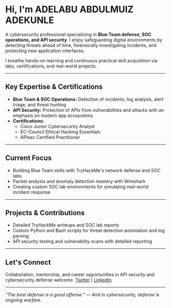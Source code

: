 #  Hi, I'm ADELABU ABDULMUIZ ADEKUNLE
A cybersecurity professional specializing in **Blue Team defense, SOC operations, and API security**. I enjoy safeguarding digital environments by detecting threats ahead of time, forensically investigating incidents, and protecting new application interfaces.

I breathe hands-on learning and continuous practical skill acquisition via labs, certifications, and real-world projects.

---
## Key Expertise & Certifications

- **Blue Team & SOC Operations:** Detection of incidents, log analysis, alert triage, and threat hunting
- **API Security:** Protection of APIs from vulnerabilities and attacks with an emphasis on modern app ecosystems
- **Certifications:**
  - Cisco Junior Cybersecurity Analyst
  - EC-Council Ethical Hacking Essentials
  - APIsec Certified Practitioner

---


## Current Focus

- Building Blue Team skills with TryHackMe's network defense and SOC labs
- Packet analysis and anomaly detection mastery with Wireshark
- Creating custom SOC lab environments for simulating real-world incident response

---
## Projects & Contributions

- Detailed TryHackMe writeups and SOC lab reports
- Custom Python and Bash scripts for threat detection automation and log parsing
- API security testing and vulnerability scans with detailed reporting

---
## Let's Connect

Collaboration, mentorship, and career opportunities in API security and cybersecurity defense welcome.
[Twitter](https://x.com/MuizRecon) | [LinkedIn](https://www.linkedin.com/in/abdulmuiz-adelabu-766676344/)

---
*"The best defense is a good offense." — And in cybersecurity, defense is ongoing warfare.*
